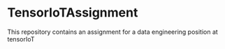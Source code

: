 # TensorIoTAssignment
This repository contains an assignment for a data engineering position at tensorIoT
